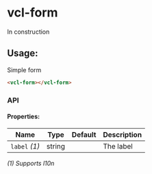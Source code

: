 # vcl-form

In construction

## Usage:

Simple form

```html
<vcl-form></vcl-form>
```



### API

#### Properties:

| Name                         | Type        | Default  | Description
| ---------------------------- | ----------- | -------- |--------------
| `label` *(1)*                | string      |          | The label


*(1) Supports l10n*
